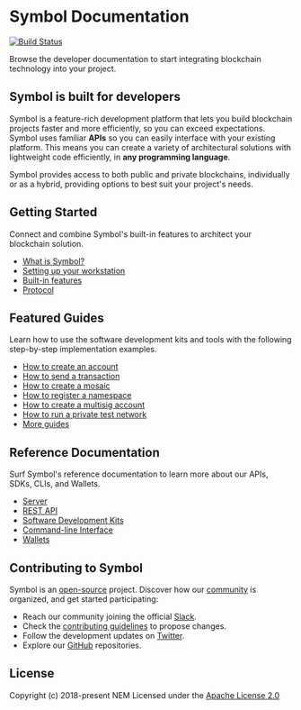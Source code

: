 # Symbol Documentation

[![Build Status](https://travis-ci.com/nemtech/symbol-docs.svg?branch=master)](https://travis-ci.com/nemtech/symbol-docs)

Browse the developer documentation to start integrating blockchain technology into your project.

## Symbol is built for developers

Symbol is a feature-rich development platform that lets you build blockchain projects faster and more efficiently, so you can exceed expectations.
Symbol uses familiar **APIs** so you can easily interface with your existing platform.
This means you can create a variety of architectural solutions with lightweight code efficiently, in **any programming language**.

Symbol provides access to both public and private blockchains, individually or as a hybrid, providing options to best suit your project's needs.

## Getting Started

Connect and combine Symbol's built-in features to architect your blockchain solution.

* [What is Symbol?](https://nemtech.github.io/getting-started/what-is-symbol.html)
* [Setting up your workstation](https://nemtech.github.io/getting-started/setup-workstation.html)
* [Built-in features](https://nemtech.github.io/concepts/overview.html)
* [Protocol](https://nemtech.github.io/concepts/cryptography.html)

## Featured Guides

Learn how to use the software development kits and tools with the following step-by-step implementation examples.

* [How to create an account](https://nemtech.github.io/guides/account/creating-an-account.html)
* [How to send a transaction](https://nemtech.github.io/guides/transfer/sending-a-transfer-transaction.html)
* [How to create a mosaic](https://nemtech.github.io/guides/mosaic/creating-a-mosaic.html)
* [How to register a namespace](https://nemtech.github.io/guides/namespace/registering-a-namespace.html)
* [How to create a multisig account](https://nemtech.github.io/guides/multisig/creating-a-multisig-account.html)
* [How to run a private test network](https://nemtech.github.io/guides/network/creating-a-private-test-net.html)
* [More guides](https://nemtech.github.io/guides/category.html)

## Reference Documentation

Surf Symbol's reference documentation to learn more about our APIs, SDKs, CLIs, and Wallets.

* [Server](https://nemtech.github.io/server.html)
* [REST API](https://nemtech.github.io/api.html)
* [Software Development Kits](https://nemtech.github.io/sdk.html)
* [Command-line Interface](https://nemtech.github.io/wallets.html)
* [Wallets](https://nemtech.github.io/wallets.html)

## Contributing to Symbol

Symbol is an [open-source](https://github.com/nemtech) project.
Discover how our [community](https://github.com/nemtech/community/) is organized, and get started participating:

*  Reach our community joining the official [Slack](https://join.slack.com/t/nem2/shared_invite/enQtMzY4MDc2NTg0ODgyLWZmZWRiMjViYTVhZjEzOTA0MzUyMTA1NTA5OWQ0MWUzNTA4NjM5OTJhOGViOTBhNjkxYWVhMWRiZDRkOTE0YmU).
*  Check the [contributing guidelines](https://nemtech.github.io/guidelines/suggesting-changes.html) to propose changes.
*  Follow the development updates on [Twitter](https://twitter.com/NEMofficial).
*  Explore our [GitHub](https://github.com/nemtech) repositories.

## License

Copyright (c) 2018-present NEM 
Licensed under the [Apache License 2.0](https://github.com/nemtech/symbol-docs/blob/master/LICENSE)
